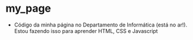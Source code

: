 # my_page
- Código da minha página no Departamento de Informática (está no ar!). Estou fazendo isso para aprender HTML, CSS e Javascript

